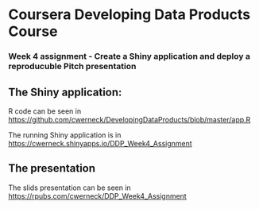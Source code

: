 # Coursera Developing Data Products Course
### Week 4 assignment - Create a Shiny application and deploy a reproducuble Pitch presentation  

## The Shiny application:

R code can be seen in https://github.com/cwerneck/DevelopingDataProducts/blob/master/app.R  

The running Shiny application is in https://cwerneck.shinyapps.io/DDP_Week4_Assignment  

## The presentation

The slids presentation can be seen in https://rpubs.com/cwerneck/DDP_Week4_Assignment

